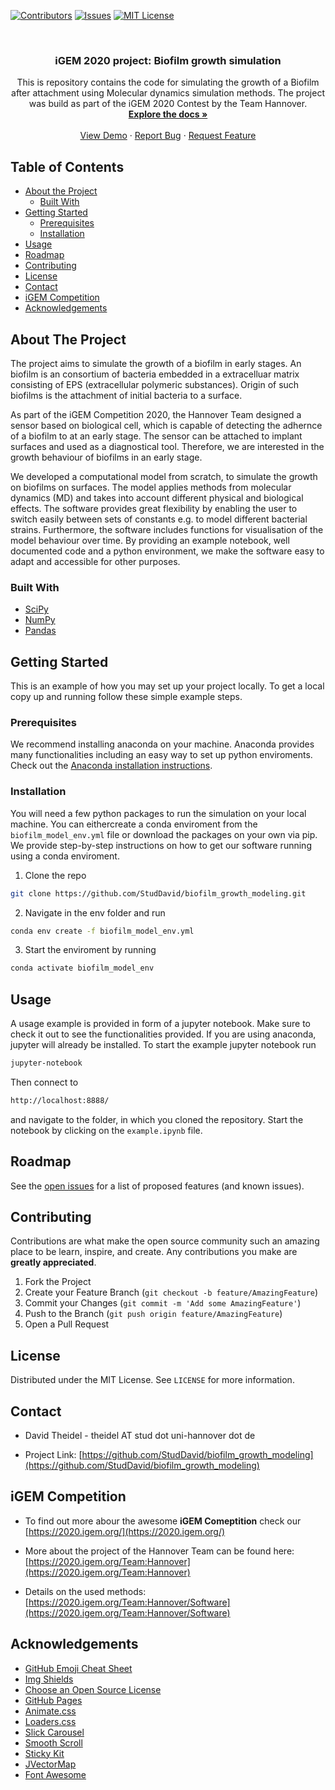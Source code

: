 <!--
*** Thanks for checking out this README Template. If you have a suggestion that would
*** make this better, please fork the repo and create a pull request or simply open
*** an issue with the tag "enhancement".
*** Thanks again! Now go create something AMAZING! :D
-->





<!-- PROJECT SHIELDS -->
<!--
*** I'm using markdown "reference style" links for readability.
*** Reference links are enclosed in brackets [ ] instead of parentheses ( ).
*** See the bottom of this document for the declaration of the reference variables
*** for contributors-url, forks-url, etc. This is an optional, concise syntax you may use.
*** https://www.markdownguide.org/basic-syntax/#reference-style-links
-->
[![Contributors][contributors-shield]][contributors-url]
[![Issues][issues-shield]][issues-url]
[![MIT License][license-shield]][license-url]



<!-- PROJECT LOGO -->
<br />
<p align="center">
  <a href="https://github.com/StudDavid/biofilm_growth_modeling">
  </a>

  <h3 align="center">iGEM 2020 project: Biofilm growth simulation</h3>

  <p align="center">
    This is repository contains the code for simulating the growth of a Biofilm after attachment using Molecular dynamics simulation methods. The project was build as part of the iGEM 2020 Contest by the Team Hannover.
    <br />
    <a href="https://github.com/StudDavid/biofilm_growth_modeling"><strong>Explore the docs »</strong></a>
    <br />
    <br />
    <a href="https://github.com/StudDavid/biofilm_growth_modeling">View Demo</a>
    ·
    <a href="https://github.com/StudDavid/biofilm_growth_modeling/issues">Report Bug</a>
    ·
    <a href=https://github.com/StudDavid/biofilm_growth_modeling/issues">Request Feature</a>
  </p>
</p>



<!-- TABLE OF CONTENTS -->
## Table of Contents

* [About the Project](#about-the-project)
  * [Built With](#built-with)
* [Getting Started](#getting-started)
  * [Prerequisites](#prerequisites)
  * [Installation](#installation)
* [Usage](#usage)
* [Roadmap](#roadmap)
* [Contributing](#contributing)
* [License](#license)
* [Contact](#contact)
* [iGEM Competition](#igem-competition)
* [Acknowledgements](#acknowledgements)



<!-- ABOUT THE PROJECT -->
## About The Project

The project aims to simulate the growth of a biofilm in early stages. An biofilm is an consortium of bacteria embedded in a extracelluar matrix consisting of EPS  (extracellular polymeric substances). Origin of such biofilms is the attachment of initial bacteria to a surface.

As part of the iGEM Competition 2020, the Hannover Team designed a sensor based on biological cell, which is capable of detecting the adhernce of a biofilm to at an early stage. The sensor can be attached to implant surfaces and used as a diagnostical tool.
Therefore, we are interested in the growth behaviour of biofilms in an early stage.
 
We developed a computational model from scratch, to simulate the growth on biofilms on surfaces. The model applies methods from molecular dynamics (MD) and takes into account different physical and biological effects. The software provides great flexibility by enabling the user to switch easily between sets of constants e.g. to model different bacterial strains. Furthermore, the software includes functions for visualisation of the model behaviour over time. By providing an example notebook, well documented code and a python environment, we make the software easy to adapt and accessible for other purposes.  

### Built With

* [SciPy](https://www.scipy.org/)
* [NumPy](https://numpy.org/)
* [Pandas](https://pandas.pydata.org/)


<!-- GETTING STARTED -->
## Getting Started

This is an example of how you may set up your project locally.
To get a local copy up and running follow these simple example steps.

### Prerequisites 
We recommend installing anaconda on your machine. Anaconda provides many functionalities including an easy way to set up python enviroments. 
Check out the [Anaconda installation instructions](https://docs.conda.io/projects/conda/en/latest/user-guide/install/index.html).

### Installation

You will need a few python packages to run the simulation on your local machine. You can eithercreate a conda enviroment from the 
`biofilm_model_env.yml` file or download the packages on your own via pip.
We provide step-by-step instructions on how to get our software running using a conda enviroment.

1. Clone the repo
```sh
git clone https://github.com/StudDavid/biofilm_growth_modeling.git
```
2. Navigate in the env folder and run 

```sh
conda env create -f biofilm_model_env.yml
```

3. Start the enviroment by running 
```sh
conda activate biofilm_model_env
```

<!-- USAGE EXAMPLES -->
## Usage

A usage example is provided in form of a jupyter notebook. Make sure to check it out to see the functionalities provided. 
If you are using anaconda, jupyter will already be installed. To start the example jupyter notebook run

```sh
jupyter-notebook
```
Then connect to 
```sh
http://localhost:8888/
```
and navigate to the folder, in which you cloned the repository. Start the notebook by clicking on the `example.ipynb` file.


<!-- ROADMAP -->
## Roadmap

See the [open issues](https://github.com/StudDavid/biofilm_growth_modeling/issues) for a list of proposed features (and known issues).


<!-- CONTRIBUTING -->
## Contributing

Contributions are what make the open source community such an amazing place to be learn, inspire, and create. Any contributions you make are **greatly appreciated**.

1. Fork the Project
2. Create your Feature Branch (`git checkout -b feature/AmazingFeature`)
3. Commit your Changes (`git commit -m 'Add some AmazingFeature'`)
4. Push to the Branch (`git push origin feature/AmazingFeature`)
5. Open a Pull Request



<!-- LICENSE -->
## License

Distributed under the MIT License. See `LICENSE` for more information.



<!-- CONTACT -->
## Contact

* David Theidel - theidel AT stud dot uni-hannover dot de

* Project Link: [https://github.com/StudDavid/biofilm_growth_modeling](https://github.com/StudDavid/biofilm_growth_modeling)

## iGEM Competition
* To find out more abour the awesome **iGEM Comeptition** check our [https://2020.igem.org/](https://2020.igem.org/)

* More about the project of the Hannover Team can be found here: [https://2020.igem.org/Team:Hannover](https://2020.igem.org/Team:Hannover)

* Details on the used methods: [https://2020.igem.org/Team:Hannover/Software](https://2020.igem.org/Team:Hannover/Software)

<!-- ACKNOWLEDGEMENTS -->
## Acknowledgements
* [GitHub Emoji Cheat Sheet](https://www.webpagefx.com/tools/emoji-cheat-sheet)
* [Img Shields](https://shields.io)
* [Choose an Open Source License](https://choosealicense.com)
* [GitHub Pages](https://pages.github.com)
* [Animate.css](https://daneden.github.io/animate.css)
* [Loaders.css](https://connoratherton.com/loaders)
* [Slick Carousel](https://kenwheeler.github.io/slick)
* [Smooth Scroll](https://github.com/cferdinandi/smooth-scroll)
* [Sticky Kit](http://leafo.net/sticky-kit)
* [JVectorMap](http://jvectormap.com)
* [Font Awesome](https://fontawesome.com)





<!-- MARKDOWN LINKS & IMAGES -->
<!-- https://www.markdownguide.org/basic-syntax/#reference-style-links -->
[contributors-shield]: https://img.shields.io/github/contributors/othneildrew/Best-README-Template.svg?style=flat-square
[contributors-url]: ttps://github.com/StudDavid/biofilm_growth_modeling/graphs/contributors
[forks-shield]: https://img.shields.io/github/forks/othneildrew/Best-README-Template.svg?style=flat-square
[issues-shield]: https://img.shields.io/github/issues/othneildrew/Best-README-Template.svg?style=flat-square
[issues-url]: https://github.com/StudDavid/biofilm_growth_modeling/issues
[license-shield]: https://img.shields.io/github/license/othneildrew/Best-README-Template.svg?style=flat-square
[license-url]: https://github.com/StudDavid/biofilm_growth_modeling/master/LICENSE.txt
